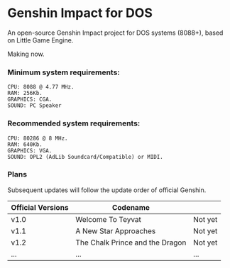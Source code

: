 # Genshin Impact for DOS
An open-source Genshin Impact project for DOS systems (8088+), based on Little Game Engine.

Making now.

### Minimum system requirements:

    CPU: 8088 @ 4.77 MHz.
    RAM: 256Kb.
    GRAPHICS: CGA.
    SOUND: PC Speaker
    
### Recommended system requirements:

    CPU: 80286 @ 8 MHz.
    RAM: 640Kb.
    GRAPHICS: VGA.
    SOUND: OPL2 (AdLib Soundcard/Compatible) or MIDI.


### Plans

Subsequent updates will follow the update order of official Genshin.


|Official Versions|Codename||
|-|-|-|
|v1.0|Welcome To Teyvat|Not yet|
|v1.1|A New Star Approaches|Not yet|
|v1.2|The Chalk Prince and the Dragon|Not yet|
|...|...|...|

